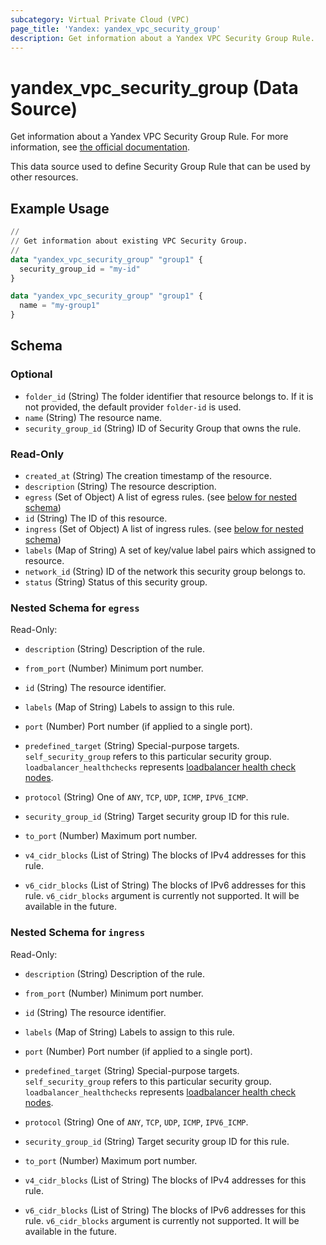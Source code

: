 ```yaml
---
subcategory: Virtual Private Cloud (VPC)
page_title: 'Yandex: yandex_vpc_security_group'
description: Get information about a Yandex VPC Security Group Rule.
---
```


# yandex_vpc_security_group (Data Source)

Get information about a Yandex VPC Security Group Rule. For more information, see [the official documentation](https://yandex.cloud/docs/vpc/concepts/security-groups).

This data source used to define Security Group Rule that can be used by other resources.

## Example Usage

```terraform
//
// Get information about existing VPC Security Group.
//
data "yandex_vpc_security_group" "group1" {
  security_group_id = "my-id"
}

data "yandex_vpc_security_group" "group1" {
  name = "my-group1"
}
```

<!-- schema generated by tfplugindocs -->
## Schema

### Optional

- `folder_id` (String) The folder identifier that resource belongs to. If it is not provided, the default provider `folder-id` is used.
- `name` (String) The resource name.
- `security_group_id` (String) ID of Security Group that owns the rule.

### Read-Only

- `created_at` (String) The creation timestamp of the resource.
- `description` (String) The resource description.
- `egress` (Set of Object) A list of egress rules. (see [below for nested schema](#nestedatt--egress))
- `id` (String) The ID of this resource.
- `ingress` (Set of Object) A list of ingress rules. (see [below for nested schema](#nestedatt--ingress))
- `labels` (Map of String) A set of key/value label pairs which assigned to resource.
- `network_id` (String) ID of the network this security group belongs to.
- `status` (String) Status of this security group.

<a id="nestedatt--egress"></a>
### Nested Schema for `egress`

Read-Only:

- `description` (String) Description of the rule.

- `from_port` (Number) Minimum port number.

- `id` (String) The resource identifier.

- `labels` (Map of String) Labels to assign to this rule.

- `port` (Number) Port number (if applied to a single port).

- `predefined_target` (String) Special-purpose targets. `self_security_group` refers to this particular security group. `loadbalancer_healthchecks` represents [loadbalancer health check nodes](https://yandex.cloud/docs/network-load-balancer/concepts/health-check).

- `protocol` (String) One of `ANY`, `TCP`, `UDP`, `ICMP`, `IPV6_ICMP`.

- `security_group_id` (String) Target security group ID for this rule.

- `to_port` (Number) Maximum port number.

- `v4_cidr_blocks` (List of String) The blocks of IPv4 addresses for this rule.

- `v6_cidr_blocks` (List of String) The blocks of IPv6 addresses for this rule. `v6_cidr_blocks` argument is currently not supported. It will be available in the future.



<a id="nestedatt--ingress"></a>
### Nested Schema for `ingress`

Read-Only:

- `description` (String) Description of the rule.

- `from_port` (Number) Minimum port number.

- `id` (String) The resource identifier.

- `labels` (Map of String) Labels to assign to this rule.

- `port` (Number) Port number (if applied to a single port).

- `predefined_target` (String) Special-purpose targets. `self_security_group` refers to this particular security group. `loadbalancer_healthchecks` represents [loadbalancer health check nodes](https://yandex.cloud/docs/network-load-balancer/concepts/health-check).

- `protocol` (String) One of `ANY`, `TCP`, `UDP`, `ICMP`, `IPV6_ICMP`.

- `security_group_id` (String) Target security group ID for this rule.

- `to_port` (Number) Maximum port number.

- `v4_cidr_blocks` (List of String) The blocks of IPv4 addresses for this rule.

- `v6_cidr_blocks` (List of String) The blocks of IPv6 addresses for this rule. `v6_cidr_blocks` argument is currently not supported. It will be available in the future.

